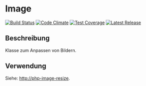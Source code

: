 # Image
[![Build Status](https://travis-ci.org/Prowect/Image.svg)](https://travis-ci.org/Prowect/Image)
[![Code Climate](https://codeclimate.com/github/Prowect/Image/badges/gpa.svg)](https://codeclimate.com/github/Prowect/Image)
[![Test Coverage](https://codeclimate.com/github/Prowect/Image/badges/coverage.svg)](https://codeclimate.com/github/Prowect/Image/coverage)
[![Latest Release](https://img.shields.io/packagist/v/drips/Image.svg)](https://packagist.org/packages/drips/Image)

## Beschreibung

Klasse zum Anpassen von Bildern.

## Verwendung

Siehe:  [ http://php-image-resize](https://github.com/eventviva/php-image-resize).
